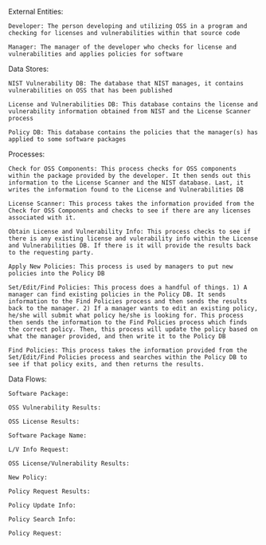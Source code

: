 External Entities:

    Developer: The person developing and utilizing OSS in a program and checking for licenses and vulnerabilities within that source code

    Manager: The manager of the developer who checks for license and vulnerabilities and applies policies for software

Data Stores:

    NIST Vulnerability DB: The database that NIST manages, it contains vulnerabilities on OSS that has been published 

    License and Vulnerabilities DB: This database contains the license and vulnerability information obtained from NIST and the License Scanner process

    Policy DB: This database contains the policies that the manager(s) has applied to some software packages

Processes:

    Check for OSS Components: This process checks for OSS components within the package provided by the developer. It then sends out this information to the License Scanner and the NIST database. Last, it writes the information found to the License and Vulnerabilities DB
    
    License Scanner: This process takes the information provided from the Check for OSS Components and checks to see if there are any licenses associated with it.

    Obtain License and Vulnerability Info: This process checks to see if there is any existing license and vulerability info within the License and Vulnerabilities DB. If there is it will provide the results back to the requesting party.

    Apply New Policies: This process is used by managers to put new policies into the Policy DB

    Set/Edit/Find Policies: This process does a handful of things. 1) A manager can find existing policies in the Policy DB. It sends information to the Find Policies process and then sends the results back to the manager. 2) If a manager wants to edit an existing policy, he/she will submit what policy he/she is looking for. This process then sends the information to the Find Policies process which finds the correct policy. Then, this process will update the policy based on what the manager provided, and then write it to the Policy DB

    Find Policies: This process takes the information provided from the Set/Edit/Find Policies process and searches within the Policy DB to see if that policy exits, and then returns the results.

Data Flows:

    Software Package:

    OSS Vulnerability Results:

    OSS License Results:

    Software Package Name:

    L/V Info Request:

    OSS License/Vulnerability Results:

    New Policy:

    Policy Request Results:

    Policy Update Info:

    Policy Search Info:

    Policy Request:
